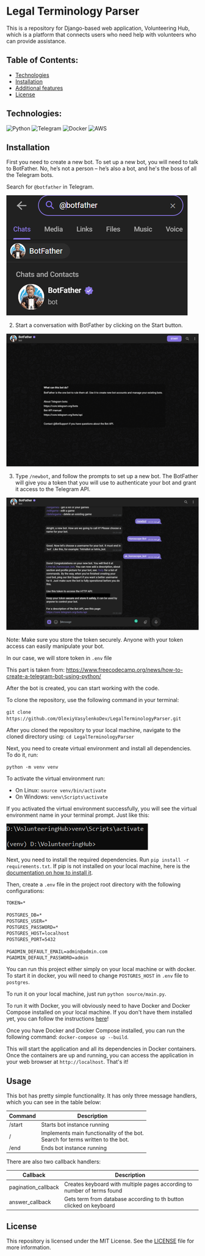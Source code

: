 # Legal Terminology Parser

This is a repository for Django-based web application, Volunteering Hub, which is a platform that connects users who
need help with volunteers who can provide assistance.

## Table of Contents:

* [Technologies](#technologies)
* [Installation](#installation)
* [Additional features](#additional-features)
* [License](#License)

## Technologies:

![Python](https://img.shields.io/badge/Python-FFD43B?style=for-the-badge&logo=python&logoColor=white)
![Telegram](https://img.shields.io/badge/Telegram-2CA5E0?style=for-the-badge&logo=telegram&logoColor=white)
![Docker](https://img.shields.io/badge/Docker-2CA5E0?style=for-the-badge&logo=docker&logoColor=white)
![AWS](https://img.shields.io/badge/AWS-%23FF9900.svg?style=for-the-badge&logo=amazon-aws&logoColor=white)

## Installation

First you need to create a new bot.
To set up a new bot, you will need to talk to BotFather. No, he’s not a person – he’s also a bot, and he's the boss of
all the Telegram bots.

Search for `@botfather` in Telegram.

![1](img/Screenshot-2022-12-16-092357.png)

2. Start a conversation with BotFather by clicking on the Start button.

![2](img/Screenshot-2022-12-16-092531.png)

3. Type `/newbot`, and follow the prompts to set up a new bot. The BotFather will give you a token that you will use to
   authenticate your bot and grant it access to the Telegram API.

![3](img/Screenshot-2022-12-16-093337.png)

Note: Make sure you store the token securely. Anyone with your token access can easily manipulate your bot.

In our case, we will store token in `.env` file

This part is taken from: https://www.freecodecamp.org/news/how-to-create-a-telegram-bot-using-python/

After the bot is created, you can start working with the code.

To clone the repository, use the following command in your terminal:

`git clone https://github.com/OlexiyVasylenkoDev/LegalTerminologyParser.git`

After you cloned the repository to your local machine, navigate to the cloned directory using:
`cd LegalTerminologyParser`

Next, you need to create virtual environment and install all dependencies. To do it, run:

`python -m venv venv`

To activate the virtual environment run:

* On Linux: `source venv/bin/activate`
* On Windows: `venv\Scripts\activate`

If you activated the virtual environment successfully, you will see the virtual environment name in your terminal
prompt.
Just like this:

![venv-activated](img/venv-activated.PNG)

Next, you need to install the required dependencies. Run `pip install -r requirements.txt`.
If pip is not installed on your local machine, here is
the [documentation on how to install it](https://pip.pypa.io/en/stable/installation/).

Then, create a `.env` file in the project root directory with the following configurations:

```
TOKEN=*

POSTGRES_DB=*
POSTGRES_USER=*
POSTGRES_PASSWORD=*
POSTGRES_HOST=localhost
POSTGRES_PORT=5432

PGADMIN_DEFAULT_EMAIL=admin@admin.com
PGADMIN_DEFAULT_PASSWORD=admin
```

You can run this project either simply on your local machine or with docker. To start it in docker, you will need to
change `POSTGRES_HOST` in `.env` file to `postgres`.

To run it on your local machine, just run `python source/main.py`.

To run it with Docker, you will obviously need to have Docker and Docker Compose installed on your local machine. If you
don't have
them installed yet, you can follow the instructions [here](https://docs.docker.com/compose/install/)!

Once you have Docker and Docker Compose installed, you can run the following command:
`docker-compose up --build`.

This will start the application and all its dependencies in Docker containers.
Once the containers are up and running, you can access the application in your web browser at `http://localhost`. That's
it!

## Usage

This bot has pretty simple functionality.
It has only three message handlers, which you can see in the table below:

| Command | Description                                                                         |
|---------|-------------------------------------------------------------------------------------|
| /start  | Starts bot instance running                                                         |
| /       | Implements main functionality of the bot. <br/>Search for terms written to the bot. |
| /end    | Ends bot instance running                                                           |

There are also two callback handlers:

| Callback            | Description                                                             |
|---------------------|-------------------------------------------------------------------------|
| pagination_callback | Creates keyboard with multiple pages according to number of terms found |
| answer_callback     | Gets term from database according to th button clicked on keyboard      |

## License

This repository is licensed under the MIT License. See
the [LICENSE](#https://github.com/OlexiyVasylenkoDev/LegalTerminologyParser/blob/0cf80243e193606b89c7597a45f1e8adb2417928/LICENSE)
file for more information.